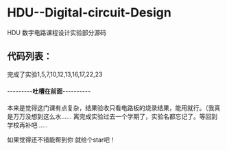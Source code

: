 # HDU--Digital-circuit-Design

HDU 数字电路课程设计实验部分源码

## 代码列表：
完成了实验1,5,7,10,12,13,16,17,22,23

#### ---------吐槽在前面----------
本来是觉得这门课有点复杂，结果验收只看电路板的烧录结果，能用就行。（我真是万万没想到这么水......
离完成实验过去一个学期了，实验名都忘记了。等回到学校再补吧......

如果觉得还不错能帮到你 就给个star吧！
